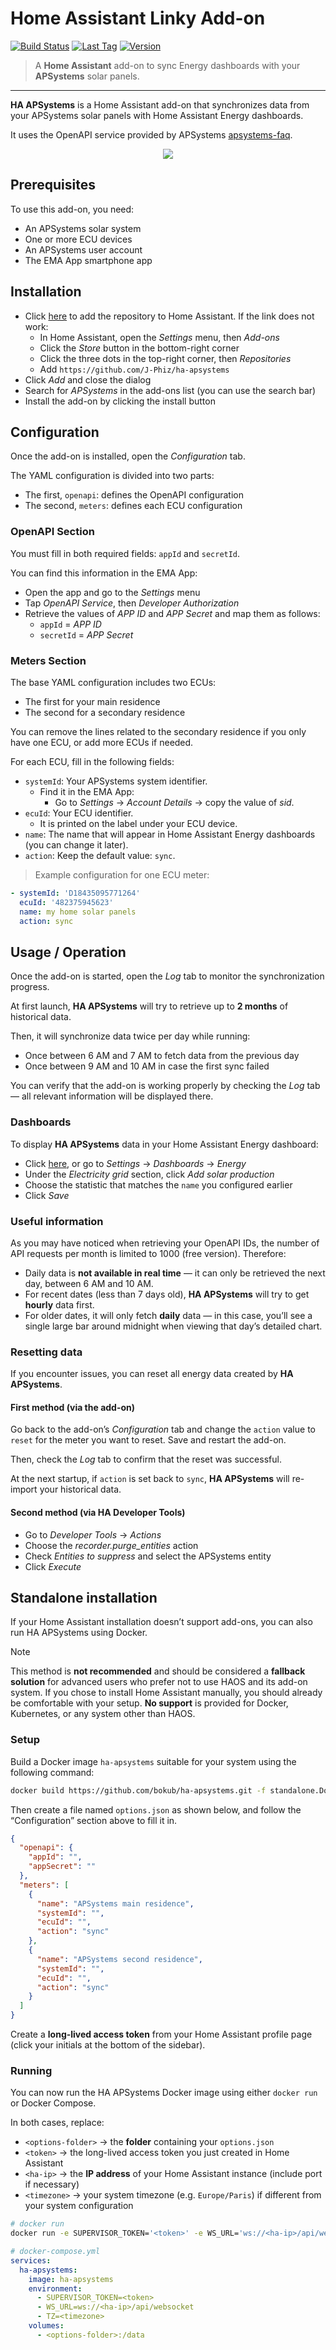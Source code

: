 # Home Assistant Linky Add-on

[![Build Status](https://flat.badgen.net/github/checks/J-Phiz/ha-apsystems?label=build)](https://github.com/J-Phiz/ha-apsystems/actions/workflows/run.yml?query=branch%3Amaster)
[![Last Tag](https://flat.badgen.net/github/tag/J-Phiz/ha-apsystems?style=flat)](https://github.com/J-Phiz/ha-apsystems/tags)
[![Version](https://flat.badgen.net/github/release/J-Phiz/ha-apsystems?gradient=b65cff,11cbfa&style=flat&label=version)](https://github.com/J-Phiz/ha-apsystems/releases)

> A **Home Assistant** add-on to sync Energy dashboards with your **APSystems** solar panels.

---

**HA APSystems** is a Home Assistant add-on that synchronizes data from your APSystems solar panels with Home Assistant Energy dashboards.

It uses the OpenAPI service provided by APSystems [apsystems-faq](https://emea.apsystems.com/resources/installer-faq/#toggle-id-91).

<p align="center">
  <img src="https://github.com/J-Phiz/ha-apsystems/assets/ha-energy-result.png">
</p>

## Prerequisites

To use this add-on, you need:

- An APSystems solar system
- One or more ECU devices
- An APSystems user account
- The EMA App smartphone app

## Installation

- Click [here](https://my.home-assistant.io/redirect/supervisor_add_addon_repository/?repository_url=https%3A%2F%2Fgithub.com%2FJ-Phiz%2Fha-apsystems) to add the repository to Home Assistant.
  If the link does not work:
  - In Home Assistant, open the _Settings_ menu, then _Add-ons_
  - Click the _Store_ button in the bottom-right corner
  - Click the three dots in the top-right corner, then _Repositories_
  - Add `https://github.com/J-Phiz/ha-apsystems`
- Click _Add_ and close the dialog
- Search for _APSystems_ in the add-ons list (you can use the search bar)
- Install the add-on by clicking the install button

## Configuration

Once the add-on is installed, open the _Configuration_ tab.

The YAML configuration is divided into two parts:

- The first, `openapi`: defines the OpenAPI configuration
- The second, `meters`: defines each ECU configuration

### OpenAPI Section

You must fill in both required fields: `appId` and `secretId`.

You can find this information in the EMA App:

- Open the app and go to the _Settings_ menu
- Tap _OpenAPI Service_, then _Developer Authorization_
- Retrieve the values of _APP ID_ and _APP Secret_ and map them as follows:
  - `appId` = _APP ID_
  - `secretId` = _APP Secret_

### Meters Section

The base YAML configuration includes two ECUs:

- The first for your main residence
- The second for a secondary residence

You can remove the lines related to the secondary residence if you only have one ECU, or add more ECUs if needed.

For each ECU, fill in the following fields:

- `systemId`: Your APSystems system identifier.
  - Find it in the EMA App:
    - Go to _Settings_ → _Account Details_ → copy the value of _sid_.
- `ecuId`: Your ECU identifier.
  - It is printed on the label under your ECU device.
- `name`: The name that will appear in Home Assistant Energy dashboards (you can change it later).
- `action`: Keep the default value: `sync`.

> Example configuration for one ECU meter:

```yaml
- systemId: 'D18435095771264'
  ecuId: '482375945623'
  name: my home solar panels
  action: sync
```

## Usage / Operation

Once the add-on is started, open the _Log_ tab to monitor the synchronization progress.

At first launch, **HA APSystems** will try to retrieve up to **2 months** of historical data.

Then, it will synchronize data twice per day while running:

- Once between 6 AM and 7 AM to fetch data from the previous day
- Once between 9 AM and 10 AM in case the first sync failed

You can verify that the add-on is working properly by checking the _Log_ tab — all relevant information will be displayed there.

### Dashboards

To display **HA APSystems** data in your Home Assistant Energy dashboard:

- Click [here](https://my.home-assistant.io/redirect/config_energy/), or go to _Settings_ → _Dashboards_ → _Energy_
- Under the _Electricity grid_ section, click _Add solar production_
- Choose the statistic that matches the `name` you configured earlier
- Click _Save_

### Useful information

As you may have noticed when retrieving your OpenAPI IDs, the number of API requests per month is limited to 1000 (free version). Therefore:

- Daily data is **not available in real time** — it can only be retrieved the next day, between 6 AM and 10 AM.
- For recent dates (less than 7 days old), **HA APSystems** will try to get **hourly** data first.
- For older dates, it will only fetch **daily** data — in this case, you’ll see a single large bar around midnight when viewing that day’s detailed chart.

### Resetting data

If you encounter issues, you can reset all energy data created by **HA APSystems**.

#### First method (via the add-on)

Go back to the add-on’s _Configuration_ tab and change the `action` value to `reset` for the meter you want to reset.
Save and restart the add-on.

Then, check the _Log_ tab to confirm that the reset was successful.

At the next startup, if `action` is set back to `sync`, **HA APSystems** will re-import your historical data.

#### Second method (via HA Developer Tools)

- Go to _Developer Tools_ → _Actions_
- Choose the _recorder.purge_entities_ action
- Check _Entities to suppress_ and select the APSystems entity
- Click _Execute_

## Standalone installation

If your Home Assistant installation doesn’t support add-ons, you can also run HA APSystems using Docker.

> [!NOTE]
> This method is **not recommended** and should be considered a **fallback solution** for advanced users who prefer not to use HAOS and its add-on system.
> If you chose to install Home Assistant manually, you should already be comfortable with your setup.
> **No support** is provided for Docker, Kubernetes, or any system other than HAOS.

### Setup

Build a Docker image `ha-apsystems` suitable for your system using the following command:

```sh
docker build https://github.com/bokub/ha-apsystems.git -f standalone.Dockerfile -t ha-apsystems
```

Then create a file named `options.json` as shown below, and follow the “Configuration” section above to fill it in.

```json
{
  "openapi": {
    "appId": "",
    "appSecret": ""
  },
  "meters": [
    {
      "name": "APSystems main residence",
      "systemId": "",
      "ecuId": "",
      "action": "sync"
    },
    {
      "name": "APSystems second residence",
      "systemId": "",
      "ecuId": "",
      "action": "sync"
    }
  ]
}
```

Create a **long-lived access token** from your Home Assistant profile page (click your initials at the bottom of the sidebar).

### Running

You can now run the HA APSystems Docker image using either `docker run` or Docker Compose.

In both cases, replace:

- `<options-folder>` → the **folder** containing your `options.json`
- `<token>` → the long-lived access token you just created in Home Assistant
- `<ha-ip>` → the **IP address** of your Home Assistant instance (include port if necessary)
- `<timezone>` → your system timezone (e.g. `Europe/Paris`) if different from your system configuration

```sh
# docker run
docker run -e SUPERVISOR_TOKEN='<token>' -e WS_URL='ws://<ha-ip>/api/websocket' -e TZ='<timezone>' -v <options-folder>:/data ha-apsystems
```

```yml
# docker-compose.yml
services:
  ha-apsystems:
    image: ha-apsystems
    environment:
      - SUPERVISOR_TOKEN=<token>
      - WS_URL=ws://<ha-ip>/api/websocket
      - TZ=<timezone>
    volumes:
      - <options-folder>:/data
```
